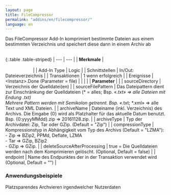 ```yaml
---
layout: page
title: FileCompressor
permalink: "addins/en/filecompressor/"
language: en
---
```


Das FileCompressor Add-In komprimiert bestimmte Dateien aus einem bestimmten Verzeichnis und speichert diese dann in einem Archiv ab<br /><br />

{:.table .table-striped}
| --- | --- |
| __Merkmale__ | &nbsp;&nbsp;&nbsp;&nbsp;&nbsp;&nbsp;&nbsp;&nbsp;&nbsp;&nbsp;&nbsp;&nbsp;&nbsp;&nbsp;&nbsp;&nbsp;&nbsp;&nbsp;&nbsp;&nbsp;&nbsp;&nbsp;&nbsp;&nbsp;&nbsp;&nbsp;&nbsp;&nbsp;&nbsp;&nbsp;&nbsp;&nbsp;&nbsp;&nbsp;&nbsp;&nbsp;&nbsp;&nbsp;&nbsp;&nbsp;&nbsp;&nbsp;&nbsp;&nbsp;&nbsp;&nbsp;&nbsp;&nbsp;&nbsp;&nbsp;&nbsp;&nbsp;&nbsp;&nbsp;&nbsp;&nbsp;&nbsp;&nbsp;&nbsp;&nbsp;&nbsp;&nbsp;&nbsp;&nbsp;&nbsp;&nbsp;&nbsp;&nbsp;&nbsp;&nbsp;&nbsp;&nbsp;&nbsp;&nbsp;&nbsp;&nbsp;&nbsp;&nbsp;&nbsp;&nbsp;&nbsp;&nbsp;&nbsp;&nbsp;&nbsp;&nbsp;&nbsp;&nbsp;&nbsp;&nbsp;&nbsp;&nbsp;&nbsp;&nbsp;&nbsp;&nbsp;&nbsp;&nbsp;&nbsp;&nbsp;&nbsp;&nbsp;&nbsp;&nbsp;&nbsp;&nbsp;&nbsp;&nbsp;&nbsp;&nbsp;&nbsp;&nbsp;&nbsp;&nbsp;&nbsp;&nbsp;&nbsp;&nbsp;&nbsp;&nbsp;&nbsp;&nbsp;&nbsp;&nbsp;&nbsp;&nbsp;&nbsp;&nbsp;&nbsp;&nbsp;&nbsp;&nbsp;&nbsp;&nbsp;&nbsp;&nbsp;&nbsp;&nbsp;&nbsp;&nbsp;&nbsp;&nbsp;&nbsp;&nbsp;&nbsp;&nbsp;&nbsp;&nbsp;&nbsp; |
| Add-In Type | Logic |
| Schnittstellen | In/Out: Dateieverzeichnis |
| Transaktionen | 1 wenn erfolgreich |
| Ereignisse | &lt;Instanz&gt;.Done (Parameter = file) |
| | |
| __Parameter__ | |
| sourceDirectory | Verzeichnis der Quelldatei(en) |
| sourceFilePattern | Das Dateipattern dient zur Einschränkung der Quelldateien (* = alles; Bsp. «*.txt» => alle Dateien mit Endung .txt)<br />Mehrere Pattern werden mit Semikolon getrennt. Bsp. «*.txt; *.xml» => alle Text und XML Dateien. |
| archiveName | Dateiname (inkl. Verzeichnis) des Archivs. Die Eingabe {0} wird als Platzhalter für das aktuelle Datum benutzt. Bsp. {0:yyyyMMdd}.zip => 20161128.zip. |
| archiveType | Typ der Archivdatei: Zip, Tar oder GZip. (Default = "Zip") |
| compressionType | Kompressionstyp in Abhängigkeit vom Typ des Archivs (Default = "LZMA"):<br />- Zip => BZip2, PPMd, Deflate, LZMA<br />- Tar => GZip, BZip2<br />- GZip => GZip. |
| deleteSourceAfterProcessing | true = Die Quelldateien werden nach dem Komprimieren gelöscht. (Optional, Default = false) |
| endpoint | Name des Endpunktes der in der Transaktion verwendet wird (Optional, Default = "") |

### Anwendungsbeispiele

Platzsparendes Archvieren irgendwelcher Nutzerdaten

